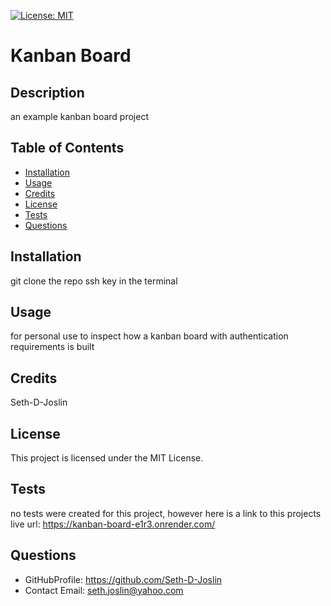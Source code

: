 [![License: MIT](https://img.shields.io/badge/License-MIT-yellow.svg)](https://opensource.org/licenses/MIT)

# Kanban Board

## Description

an example kanban board project

## Table of Contents

- [Installation](#installation)
- [Usage](#usage)
- [Credits](#credits)
- [License](#license)
- [Tests](#tests)
- [Questions](#questions)

## Installation

git clone the repo ssh key in the terminal

## Usage

for personal use to inspect how a kanban board with authentication requirements is built

## Credits

Seth-D-Joslin

## License

This project is licensed under the MIT License.

## Tests

no tests were created for this project, however here is a link to this projects live url: https://kanban-board-e1r3.onrender.com/

## Questions

- GitHubProfile: https://github.com/Seth-D-Joslin
- Contact Email: seth.joslin@yahoo.com
